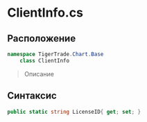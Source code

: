 
# ClientInfo.cs
## Расположение
```csharp
namespace TigerTrade.Chart.Base  
    class ClientInfo
```

> Описание

## Синтаксис
```csharp
public static string LicenseID{ get; set; }
```
